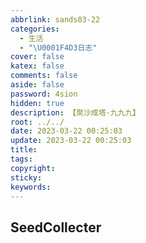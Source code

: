 ```yaml
---
abbrlink: sands03-22
categories:
  - 生活
  - "\U0001F4D3日志"
cover: false
katex: false
comments: false
aside: false
password: 4sion
hidden: true
description: 【聚沙成塔·九九九】
root: ../../
date: 2023-03-22 00:25:03
update: 2023-03-22 00:25:03
title:
tags:
copyright:
sticky:
keywords:
---
```


## SeedCollecter


